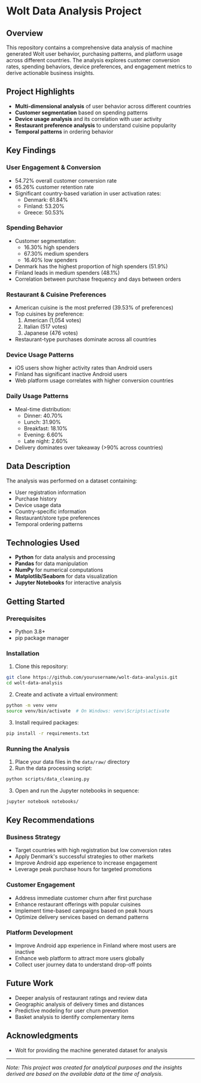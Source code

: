 # Wolt Data Analysis Project

## Overview
This repository contains a comprehensive data analysis of machine generated Wolt user behavior, purchasing patterns, and platform usage across different countries. The analysis explores customer conversion rates, spending behaviors, device preferences, and engagement metrics to derive actionable business insights.

## Project Highlights
- **Multi-dimensional analysis** of user behavior across different countries
- **Customer segmentation** based on spending patterns
- **Device usage analysis** and its correlation with user activity
- **Restaurant preference analysis** to understand cuisine popularity
- **Temporal patterns** in ordering behavior

## Key Findings

### User Engagement & Conversion
- 54.72% overall customer conversion rate
- 65.26% customer retention rate
- Significant country-based variation in user activation rates:
  - Denmark: 61.84%
  - Finland: 53.20%
  - Greece: 50.53%

### Spending Behavior
- Customer segmentation:
  - 16.30% high spenders
  - 67.30% medium spenders
  - 16.40% low spenders
- Denmark has the highest proportion of high spenders (51.9%)
- Finland leads in medium spenders (48.1%)
- Correlation between purchase frequency and days between orders

### Restaurant & Cuisine Preferences
- American cuisine is the most preferred (39.53% of preferences)
- Top cuisines by preference:
  1. American (1,054 votes)
  2. Italian (517 votes)
  3. Japanese (476 votes)
- Restaurant-type purchases dominate across all countries

### Device Usage Patterns
- iOS users show higher activity rates than Android users
- Finland has significant inactive Android users
- Web platform usage correlates with higher conversion countries

### Daily Usage Patterns
- Meal-time distribution:
  - Dinner: 40.70%
  - Lunch: 31.90%
  - Breakfast: 18.10%
  - Evening: 6.60%
  - Late night: 2.60%
- Delivery dominates over takeaway (>90% across countries)

## Data Description
The analysis was performed on a dataset containing:
- User registration information
- Purchase history
- Device usage data
- Country-specific information
- Restaurant/store type preferences
- Temporal ordering patterns

## Technologies Used
- **Python** for data analysis and processing
- **Pandas** for data manipulation
- **NumPy** for numerical computations
- **Matplotlib/Seaborn** for data visualization
- **Jupyter Notebooks** for interactive analysis


## Getting Started

### Prerequisites
- Python 3.8+
- pip package manager

### Installation
1. Clone this repository:
```bash
git clone https://github.com/yourusername/wolt-data-analysis.git
cd wolt-data-analysis
```

2. Create and activate a virtual environment:
```bash
python -m venv venv
source venv/bin/activate  # On Windows: venv\Scripts\activate
```

3. Install required packages:
```bash
pip install -r requirements.txt
```

### Running the Analysis
1. Place your data files in the `data/raw/` directory
2. Run the data processing script:
```bash
python scripts/data_cleaning.py
```

3. Open and run the Jupyter notebooks in sequence:
```bash
jupyter notebook notebooks/
```

## Key Recommendations

### Business Strategy
- Target countries with high registration but low conversion rates
- Apply Denmark's successful strategies to other markets
- Improve Android app experience to increase engagement
- Leverage peak purchase hours for targeted promotions

### Customer Engagement
- Address immediate customer churn after first purchase
- Enhance restaurant offerings with popular cuisines
- Implement time-based campaigns based on peak hours
- Optimize delivery services based on demand patterns

### Platform Development
- Improve Android app experience in Finland where most users are inactive
- Enhance web platform to attract more users globally
- Collect user journey data to understand drop-off points

## Future Work
- Deeper analysis of restaurant ratings and review data
- Geographic analysis of delivery times and distances
- Predictive modeling for user churn prevention
- Basket analysis to identify complementary items


## Acknowledgments
- Wolt for providing the machine generated dataset for analysis

---

*Note: This project was created for analytical purposes and the insights derived are based on the available data at the time of analysis.*
